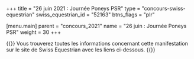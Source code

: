 +++
title = "26 juin 2021 : Journée Poneys PSR"
type = "concours-swiss-equestrian"
swiss_equestrian_id = "52163"
btns_flags = "plr"

[menu.main]
  parent = "concours_2021"
  name = "26 juin : Journée Poneys PSR"
  weight = 30
+++

{{<admonition>}}
Vous trouverez toutes les informations concernant cette manifestation
sur le site de Swiss Equestrian avec les liens ci-dessous.
{{</admonition>}}
